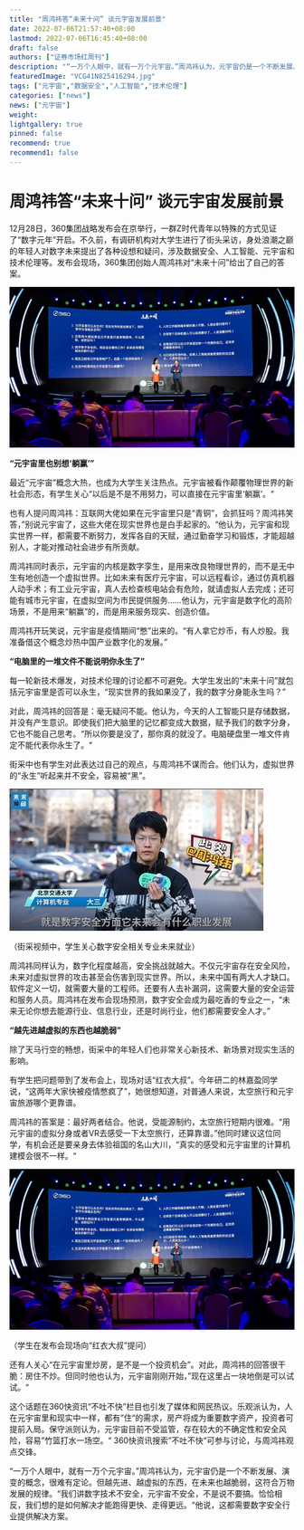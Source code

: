 ```yaml
---
title: "周鸿祎答“未来十问” 谈元宇宙发展前景"
date: 2022-07-06T21:57:40+08:00
lastmod: 2022-07-06T16:45:40+08:00
draft: false
authors: ["证券市场红周刊"]
description: "“一万个人眼中，就有一万个元宇宙。”周鸿祎认为，元宇宙仍是一个不断发展、演变的概念，很难有定论。但越先进、越虚拟的东西，在未来也越脆弱，这符合万物发展的规律。“我们讲数字技术不安全，元宇宙不安全，不是说不要搞。恰恰相反，我们想的是如何解决才能跑得更快、走得更远。“他说，这都需要数字安全行业提供解决方案。"
featuredImage: "VCG41N825416294.jpg"
tags: ["元宇宙","数据安全","人工智能","技术伦理"]
categories: ["news"]
news: ["元宇宙"]
weight: 
lightgallery: true
pinned: false
recommend: true
recommend1: false
---
```


# 周鸿祎答“未来十问” 谈元宇宙发展前景



12月28日，360集团战略发布会在京举行，一群Z时代青年以特殊的方式见证了“数字元年”开启。不久前，有调研机构对大学生进行了街头采访，身处浪潮之巅的年轻人对数字未来提出了各种设想和疑问，涉及数据安全、人工智能、元宇宙和技术伦理等。发布会现场，360集团创始人周鸿祎对“未来十问”给出了自己的答案。

![1](xiazai.jpg)

**“元宇宙里也别想‘躺赢’”**

最近“元宇宙”概念大热，也成为大学生关注热点。元宇宙被看作颠覆物理世界的新社会形态，有学生关心“以后是不是不用努力，可以直接在元宇宙里‘躺赢’。“

也有人提问周鸿祎：互联网大佬如果在元宇宙里只是“青铜”，会抓狂吗？周鸿祎笑答，”别说元宇宙了，这些大佬在现实世界也是白手起家的。“他认为，元宇宙和现实世界一样，都需要不断努力，发挥各自的天赋，通过勤奋学习和锻炼，才能超越别人，才能对推动社会进步有所贡献。

周鸿祎同时表示，元宇宙的内核是数字孪生，是用来改良物理世界的，而不是无中生有地创造一个虚拟世界。比如未来有医疗元宇宙，可以远程看诊，通过仿真机器人动手术；有工业元宇宙，真人去检查核电站会有危险，就请虚拟人去完成；还可能有城市元宇宙，在虚拟空间为市民提供服务……他认为，元宇宙是数字化的高阶场景，不是用来“躺赢”的，而是用来服务现实、创造价值。

周鸿祎开玩笑说，元宇宙是疫情期间“憋”出来的。“有人拿它炒币，有人炒股。我准备借这个概念炒热中国产业数字化的发展。”

**“电脑里的一堆文件不能说明你永生了”**

每一轮新技术爆发，对技术伦理的讨论都不可避免。大学生发出的“未来十问”就包括元宇宙里是否可以永生，“现实世界的我如果没了，我的数字分身能永生吗？”

对此，周鸿祎的回答是：毫无疑问不能。他认为，今天的人工智能只是存储数据，并没有产生意识。即使我们把大脑里的记忆都变成大数据，赋予我们的数字分身，它也不能自己思考。“所以你要是没了，那你真的就没了。电脑硬盘里一堆文件肯定不能代表你永生了。“

街采中也有学生对此表达过自己的观点，与周鸿祎不谋而合。他们认为，虚拟世界的“永生”听起来并不安全，容易被“黑”。

![2](xiazai1.jpg)

（街采视频中，学生关心数字安全相关专业未来就业）

周鸿祎同样认为，数字化程度越高，安全挑战就越大。不仅元宇宙存在安全风险，未来对虚拟世界的攻击甚至会伤害到现实世界。所以，未来中国有两大人才缺口。软件定义一切，就需要大量的工程师。还要有人去补漏洞，这需要大量的安全运营和服务人员。周鸿祎在发布会现场预测，数字安全会成为最吃香的专业之一，“未来无论你想去能源行业、信息行业，还是时尚行业，他们都需要安全人才。”

**“越先进越虚拟的东西也越脆弱”**

除了天马行空的畅想，街采中的年轻人们也非常关心新技术、新场景对现实生活的影响。

有学生把问题带到了发布会上，现场对话“红衣大叔”。今年研二的林嘉盈同学说，“这两年大家快被疫情憋疯了”，她很想知道，对普通人来说，太空旅行和元宇宙旅游哪个更靠谱。

周鸿祎的答案是：最好两者结合。他说，受能源制约，太空旅行短期内很难。“用元宇宙的虚拟分身或者VR去感受一下太空旅行，还算靠谱。”他同时建议这位同学，有机会还是要亲身去体验祖国的名山大川，“真实的感受和元宇宙里的计算机建模会很不一样。“

![3](xiazai.jpg)

（学生在发布会现场向“红衣大叔”提问）

还有人关心“在元宇宙里炒房，是不是一个投资机会”。对此，周鸿祎的回答很干脆：房住不炒。但同时他也认为，元宇宙刚刚开始，”现在这里占一块地倒是可以试试。“

这个话题在360快资讯“不吐不快”栏目也引发了媒体和网民热议。乐观派认为，人在元宇宙里和现实中一样，都有”住“的需求，房产将成为重要数字资产，投资者可提前入局。保守派则认为，元宇宙目前不受监管，存在较大的不确定性和安全风险，容易”竹篮打水一场空。“ 360快资讯搜索”不吐不快“可参与讨论，与周鸿祎观点交锋。

“一万个人眼中，就有一万个元宇宙。”周鸿祎认为，元宇宙仍是一个不断发展、演变的概念，很难有定论。但越先进、越虚拟的东西，在未来也越脆弱，这符合万物发展的规律。“我们讲数字技术不安全，元宇宙不安全，不是说不要搞。恰恰相反，我们想的是如何解决才能跑得更快、走得更远。“他说，这都需要数字安全行业提供解决方案。